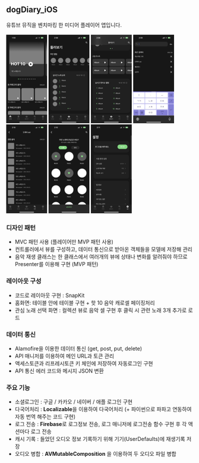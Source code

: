 ## dogDiary_iOS
유튜브 뮤직을 벤치마킹 한 미디어 플레이어 앱입니다.<br/><br/>
<img src="https://raw.githubusercontent.com/nasneyland/nasneyland/main/mediaplayer_01.jpg"  width="110"> <img src="https://raw.githubusercontent.com/nasneyland/nasneyland/main/mediaplayer_02.jpg"  width="110">
<img src="https://raw.githubusercontent.com/nasneyland/nasneyland/main/mediaplayer_03.jpg"  width="110">
<img src="https://raw.githubusercontent.com/nasneyland/nasneyland/main/mediaplayer_04.jpg"  width="110">
<img src="https://raw.githubusercontent.com/nasneyland/nasneyland/main/mediaplayer_05.jpg"  width="110">
<img src="https://raw.githubusercontent.com/nasneyland/nasneyland/main/mediaplayer_06.jpg"  width="110">
<img src="https://raw.githubusercontent.com/nasneyland/nasneyland/main/mediaplayer_07.jpg"  width="110"><br/>

### 디자인 패턴
- MVC 패턴 사용 (플레이어만 MVP 패턴 사용)
- 컨트롤러에서 뷰를 구성하고, 데이터 통신으로 받아온 객체들을 모델에 저장해 관리
- 음악 재생 클래스는 한 클래스에서 여러개의 뷰에 상태나 변화를 알려줘야 하므로 Presenter를 이용해 구현 (MVP 패턴)

### 레이아웃 구성
- 코드로 레이아웃 구현 : SnapKit
- 홈화면: 테이블 안에 테이블 구현 + 핫 10 음악 캐로셀 페이징처리
- 관심 노래 선택 화면 : 컬렉션 뷰로 음악 셀 구현 후 클릭 시 관련 노래 3개 추가로 로드

### 데이터 통신
- Alamofire을 이용한 데이터 통신 (get, post, put, delete)
- API 매니저를 이용하여 메인 URL과 토큰 관리
- 액세스토큰과 리프레시토큰 키 체인에 저장하여 자동로그인 구현
- API 통신 에러 코드와 메시지 JSON 변환

### 주요 기능
- 소셜로그인 : 구글 / 카카오 / 네이버 / 애플 로그인 구현
- 다국어처리 : **Localizable**을 이용하여 다국어처리 (+ 파이썬으로 파파고 연동하여 자동 번역 해주는 코드 구현)
- 로그 전송 : **Firebase**로 로그정보 전송, 로그 매니저에 로그전송 함수 구현 후 각 액션마다 로그 전송
- 캐시 기록 : 들었던 오디오 정보 기록하기 위해 기기(UserDefaults)에 재생기록 저장
- 오디오 병합 : **AVMutableComposition** 을 이용하여 두 오디오 파일 병합
